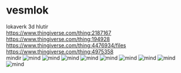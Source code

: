 # vesmlok
lokaverk
3d hlutir <br>
https://www.thingiverse.com/thing:2187167<br>
https://www.thingiverse.com/thing:194928<br>
https://www.thingiverse.com/thing:4476934/files<br>
https://www.thingiverse.com/thing:4975358<br>
mindir
![mind](https://github.com/gitmaus1/vesmlok/blob/main/vesm/IMG_20220301_112517.jpg)
![mind](https://github.com/gitmaus1/vesmlok/blob/main/vesm/IMG_20220301_112521.jpg)
![mind](https://github.com/gitmaus1/vesmlok/blob/main/vesm/IMG_20220301_112524.jpg)
![mind](https://github.com/gitmaus1/vesmlok/blob/main/vesm/IMG_20220301_112527.jpg)
![mind](https://github.com/gitmaus1/vesmlok/blob/main/vesm/IMG_20220301_112531.jpg)
![mind](https://github.com/gitmaus1/vesmlok/blob/main/vesm/IMG_20220301_112534.jpg)
![mind](https://github.com/gitmaus1/vesmlok/blob/main/vesm/IMG_20220301_112537.jpg)
![mind](https://github.com/gitmaus1/vesmlok/blob/main/vesm/IMG_20220301_112542.jpg)
![mind](https://github.com/gitmaus1/vesmlok/blob/main/vesm/IMG_20220301_112544.jpg)
